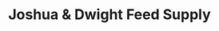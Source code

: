 ---
title: "Joshua & Dwight Feed Supply"
url: /san-pablo/joshua-und-dwight-feed-supply/
shop: Landwirtschaftlich
---
